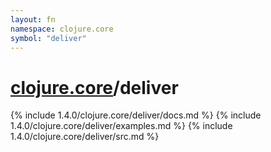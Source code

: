 ```yaml
---
layout: fn
namespace: clojure.core
symbol: "deliver"
---
```


# [clojure.core](../)/deliver

{% include 1.4.0/clojure.core/deliver/docs.md %}
{% include 1.4.0/clojure.core/deliver/examples.md %}
{% include 1.4.0/clojure.core/deliver/src.md %}

